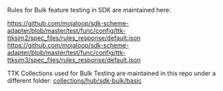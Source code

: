 Rules for Bulk feature testing in SDK are maintained here: 

https://github.com/mojaloop/sdk-scheme-adapter/blob/master/test/func/config/ttk-ttksim2/spec_files/rules_response/default.json
https://github.com/mojaloop/sdk-scheme-adapter/blob/master/test/func/config/ttk-ttksim3/spec_files/rules_response/default.json

TTK Collections used for Bulk Testing are maintained in this repo under a different folder: [collections/hub/sdk-bulk/basic](../../collections/hub/sdk-bulk/basic)